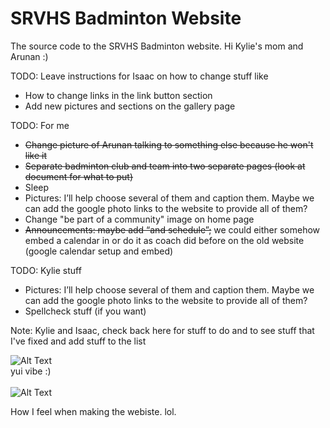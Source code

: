 # SRVHS Badminton Website
The source code to the SRVHS Badminton website.
Hi Kylie's mom and Arunan :)

TODO: Leave instructions for Isaac on how to change stuff like 
- How to change links in the link button section
- Add new pictures and sections on the gallery page

TODO: For me
- ~~Change picture of Arunan talking to something else because he won't like it~~
- ~~Separate badminton club and team into two separate pages (look at document for what to put)~~
- Sleep
- Pictures: I’ll help choose several of them and caption them. Maybe we can add the google photo links to the website to provide all of them?
- Change "be part of a community" image on home page
- ~~Announcements: maybe add “and schedule”;~~ we could either somehow embed a calendar in or do it as coach did before on the old website (google calendar setup and embed)


TODO: Kylie stuff
- Pictures: I’ll help choose several of them and caption them. Maybe we can add the google photo links to the website to provide all of them? 
- Spellcheck stuff (if you want)

Note: Kylie and Isaac, check back here for stuff to do and to see stuff that I've fixed and add stuff to the list 

![Alt Text](https://external-content.duckduckgo.com/iu/?u=https%3A%2F%2Forig00.deviantart.net%2Fbb5f%2Ff%2F2013%2F011%2F4%2Fb%2Fk_on__movie__1__gif__by_kiirochi-d5r7pjt.gif&f=1&nofb=1)<br>
yui vibe :)<br>
<br>
![Alt Text](https://pa1.narvii.com/6321/b31579ac3f5d17c535a12eb967a96c68b4970f04_hq.gif)<br>
<p>How I feel when making the webiste. lol.</p>
